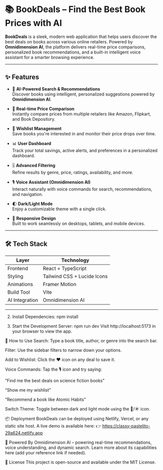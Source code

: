 # 📚 BookDeals – Find the Best Book Prices with AI

**BookDeals** is a sleek, modern web application that helps users discover the best deals on books across various online retailers. Powered by **Omnidimension AI**, the platform delivers real-time price comparisons, personalized book recommendations, and a built-in intelligent voice assistant for a smarter browsing experience.

---

## ✨ Features

- 🎯 **AI-Powered Search & Recommendations**  
  Discover books using intelligent, personalized suggestions powered by **Omnidimension AI**.

- 💸 **Real-time Price Comparison**  
  Instantly compare prices from multiple retailers like Amazon, Flipkart, and Book Depository.

- 📌 **Wishlist Management**  
  Save books you're interested in and monitor their price drops over time.

- 📊 **User Dashboard**  
  Track your total savings, active alerts, and preferences in a personalized dashboard.

- 🎚️ **Advanced Filtering**  
  Refine results by genre, price, ratings, availability, and more.

- 🎙️ **Voice Assistant (Omnidimension AI)**  
  Interact naturally with voice commands for search, recommendations, and navigation.

- 🌓 **Dark/Light Mode**  
  Enjoy a customizable theme with a single click.

- 📱 **Responsive Design**  
  Built to work seamlessly on desktops, tablets, and mobile devices.

---

## 🛠️ Tech Stack

| Layer          | Technology                    |
|----------------|-------------------------------|
| Frontend       | React + TypeScript            |
| Styling        | Tailwind CSS + Lucide Icons   |
| Animations     | Framer Motion                 |
| Build Tool     | Vite                          |
| AI Integration | Omnidimension AI              |

---

2. Install Dependencies:
npm install

4. Start the Development Server:
npm run dev
Visit http://localhost:5173 in your browser to view the app.


🔎 How to Use
Search: Type a book title, author, or genre into the search bar.

Filter: Use the sidebar filters to narrow down your options.

Add to Wishlist: Click the ❤️ icon on any deal to save it.

Voice Commands: Tap the 🎙️ icon and try saying:

“Find me the best deals on science fiction books”

“Show me my wishlist”

“Recommend a book like Atomic Habits”

Switch Theme: Toggle between dark and light mode using the 🌙/☀️ icon.

📦 Deployment
BookDeals can be deployed using Netlify, Vercel, or any static site host. A live demo is available here:
👉 https://classy-pastelito-29a624.netlify.app

🤖 Powered By
Omnidimension AI – powering real-time recommendations, voice understanding, and dynamic search.
Learn more about its capabilities here (add your reference link if needed).

📄 License
This project is open-source and available under the MIT License.
